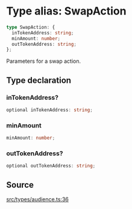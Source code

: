 # Type alias: SwapAction

```ts
type SwapAction: {
  inTokenAddress: string;
  minAmount: number;
  outTokenAddress: string;
};
```

Parameters for a swap action.

## Type declaration

### inTokenAddress?

```ts
optional inTokenAddress: string;
```

### minAmount

```ts
minAmount: number;
```

### outTokenAddress?

```ts
optional outTokenAddress: string;
```

## Source

[src/types/audience.ts:36](https://github.com/torque-labs/torque-ts-sdk/blob/2e5f57950645ce53fe6b770ba8048e80e413132e/src/types/audience.ts#L36)
